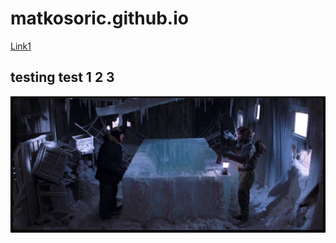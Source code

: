 # matkosoric.github.io

[Link1](https://matkosoric.github.io/page1.md)


## testing test 1 2 3

![alt text](matko_soric_the_thing.png "The Thing")